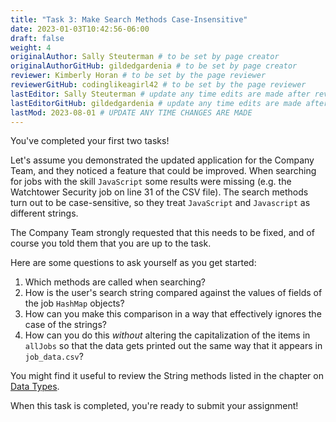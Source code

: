 ```yaml
---
title: "Task 3: Make Search Methods Case-Insensitive"
date: 2023-01-03T10:42:56-06:00
draft: false
weight: 4
originalAuthor: Sally Steuterman # to be set by page creator
originalAuthorGitHub: gildedgardenia # to be set by page creator
reviewer: Kimberly Horan # to be set by the page reviewer
reviewerGitHub: codinglikeagirl42 # to be set by the page reviewer
lastEditor: Sally Steuterman # update any time edits are made after review
lastEditorGitHub: gildedgardenia # update any time edits are made after review
lastMod: 2023-08-01 # UPDATE ANY TIME CHANGES ARE MADE
---
```


You've completed your first two tasks!

Let's assume you demonstrated the updated application for the Company Team, and they noticed a feature that could be improved. When searching for jobs with the skill `JavaScript` some results were missing (e.g. the Watchtower Security job on line 31 of the CSV file). The search methods turn out to be case-sensitive, so they treat `JavaScript` and `Javascript` as different strings.

The Company Team strongly requested that this needs to be fixed, and of course
you told them that you are up to the task.

Here are some questions to ask yourself as you get started:

1. Which methods are called when searching?
2. How is the user's search string compared against the values of fields of the job `HashMap` objects?
3. How can you make this comparison in a way that effectively ignores the case of the strings?
4. How can you do this *without* altering the capitalization of the items in `allJobs` so that the data gets printed out the same way that it appears in `job_data.csv`?

You might find it useful to review the String methods listed in the
chapter on [Data Types](https://education.launchcode.org/java-web-development/chapters/data-types/index.html#data-types).

When this task is completed, you're ready to submit your assignment!